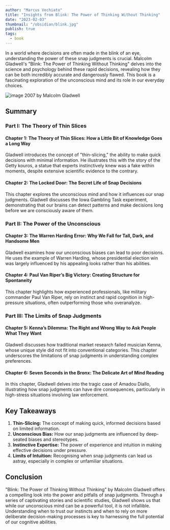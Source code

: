 ```yaml
---
author: "Marcus Vechiato"
title: "Insights from Blink: The Power of Thinking Without Thinking"
date: "2023-02-03"
thumbnail: "/obsidian/blink.jpg"
publish: true
tags:
  - book
--- 
```


In a world where decisions are often made in the blink of an eye, understanding the power of these snap judgments is crucial. Malcolm Gladwell's "Blink: The Power of Thinking Without Thinking" delves into the science and psychology behind these rapid decisions, revealing how they can be both incredibly accurate and dangerously flawed. This book is a fascinating exploration of the unconscious mind and its role in our everyday choices.

![image](/obsidian/blink.jpg)
2007 by Malcolm Gladwell

## **Summary**

### **Part I: The Theory of Thin Slices**

#### **Chapter 1: The Theory of Thin Slices: How a Little Bit of Knowledge Goes a Long Way**

Gladwell introduces the concept of "thin-slicing," the ability to make quick decisions with minimal information. He illustrates this with the story of the Getty kouros, a statue that experts instinctively knew was a fake within moments, despite extensive scientific evidence to the contrary.

#### **Chapter 2: The Locked Door: The Secret Life of Snap Decisions**

This chapter explores the unconscious mind and how it influences our snap judgments. Gladwell discusses the Iowa Gambling Task experiment, demonstrating that our brains can detect patterns and make decisions long before we are consciously aware of them.

### **Part II: The Power of the Unconscious**

#### **Chapter 3: The Warren Harding Error: Why We Fall for Tall, Dark, and Handsome Men**

Gladwell examines how our unconscious biases can lead to poor decisions. He uses the example of Warren Harding, whose presidential election win was largely influenced by his appealing looks rather than his abilities.

#### **Chapter 4: Paul Van Riper’s Big Victory: Creating Structure for Spontaneity**

This chapter highlights how experienced professionals, like military commander Paul Van Riper, rely on instinct and rapid cognition in high-pressure situations, often outperforming those who overanalyze.

### **Part III: The Limits of Snap Judgments**

#### **Chapter 5: Kenna’s Dilemma: The Right and Wrong Way to Ask People What They Want**

Gladwell discusses how traditional market research failed musician Kenna, whose unique style did not fit into conventional categories. This chapter underscores the limitations of snap judgments in understanding complex preferences.

#### **Chapter 6: Seven Seconds in the Bronx: The Delicate Art of Mind Reading**

In this chapter, Gladwell delves into the tragic case of Amadou Diallo, illustrating how snap judgments can have dire consequences, particularly in high-stress situations involving law enforcement.

## **Key Takeaways**

1. **Thin-Slicing:** The concept of making quick, informed decisions based on limited information.
2. **Unconscious Bias:** How our snap judgments are influenced by deep-seated biases and stereotypes.
3. **Instinctive Expertise:** The power of experience and intuition in making effective decisions under pressure.
4. **Limits of Intuition:** Recognising when snap judgments can lead us astray, especially in complex or unfamiliar situations.

## **Conclusion**

"Blink: The Power of Thinking Without Thinking" by Malcolm Gladwell offers a compelling look into the power and pitfalls of snap judgments. Through a series of captivating stories and scientific studies, Gladwell shows us that while our unconscious mind can be a powerful tool, it is not infallible. Understanding when to trust our instincts and when to rely on more deliberate decision-making processes is key to harnessing the full potential of our cognitive abilities.

